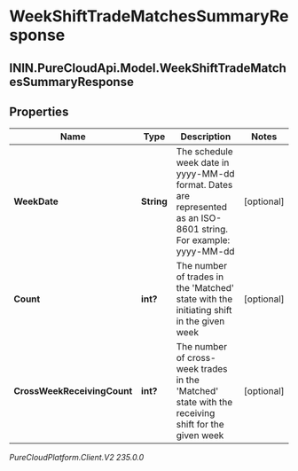 # WeekShiftTradeMatchesSummaryResponse

## ININ.PureCloudApi.Model.WeekShiftTradeMatchesSummaryResponse

## Properties

|Name | Type | Description | Notes|
|------------ | ------------- | ------------- | -------------|
| **WeekDate** | **String** | The schedule week date in yyyy-MM-dd format. Dates are represented as an ISO-8601 string. For example: yyyy-MM-dd | [optional] |
| **Count** | **int?** | The number of trades in the &#39;Matched&#39; state with the initiating shift in the given week | [optional] |
| **CrossWeekReceivingCount** | **int?** | The number of cross-week trades in the &#39;Matched&#39; state with the receiving shift for the given week | [optional] |



_PureCloudPlatform.Client.V2 235.0.0_

